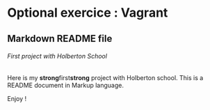 # Optional exercice : Vagrant

## Markdown README file

###### First project with Holberton School

Here is my **strong**first**strong** project with Holberton school.
This is a README document in Markup language.

Enjoy !
